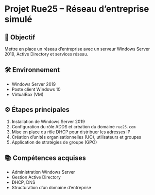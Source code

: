 # Projet Rue25 – Réseau d’entreprise simulé

## 🎯 Objectif
Mettre en place un réseau d’entreprise avec un serveur Windows Server 2019, Active Directory et services réseau.

## 🛠️ Environnement
- Windows Server 2019
- Poste client Windows 10
- VirtualBox (VM)

## ⚙️ Étapes principales
1. Installation de Windows Server 2019
2. Configuration du rôle ADDS et création du domaine `rue25.com`
3. Mise en place du rôle DHCP pour distribuer les adresses IP
4. Création d’unités organisationnelles (UO), utilisateurs et groupes
5. Application de stratégies de groupe (GPO)

## 📚 Compétences acquises
- Administration Windows Server
- Gestion Active Directory
- DHCP, DNS
- Structuration d’un domaine d’entreprise
